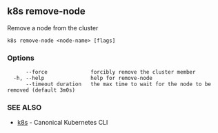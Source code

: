 ## k8s remove-node

Remove a node from the cluster

```
k8s remove-node <node-name> [flags]
```

### Options

```
      --force              forcibly remove the cluster member
  -h, --help               help for remove-node
      --timeout duration   the max time to wait for the node to be removed (default 3m0s)
```

### SEE ALSO

* [k8s](k8s.md)	 - Canonical Kubernetes CLI

